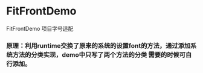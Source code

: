 # FitFrontDemo
FitFrontDemo 项目字号适配

### 原理：利用runtime交换了原来的系统的设置font的方法，通过添加系统方法的分类实现，demo中只写了两个方法的分类 需要的时候可自行添加。
